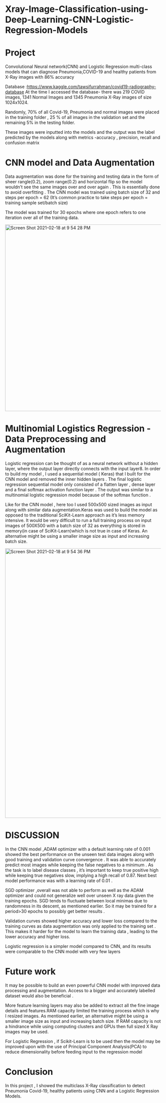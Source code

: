 # Xray-Image-Classification-using-Deep-Learning-CNN-Logistic-Regression-Models


# Project



Convolutional Neural network(CNN) and Logistic Regression multi-class models that can diagnose Pneumonia,COVID-19 and healthy patients from X-Ray images with 86% accuracy

Database :https://www.kaggle.com/tawsifurrahman/covid19-radiography-database
At the time I accessed the database- there was 219 COVID images, 1341 Normal Images and 1345 Pneumonia X-Ray images of size 1024x1024.


Randomly, 70% of all Covid-19, Pneumonia and normal images were placed in the training folder , 25 % of all images in the validation set and the remaining 5% in the testing folder. 

These images were inputted into the models and the output was the label predicted by the models along with metrics -accuracy , precision, recall and  confusion matrix


# CNN model and Data Augmentation

Data augmentation was done for the training and testing data in the form of sheer rangle(0.2), zoom range(0.2) and horizontal flip so the model wouldn’t see the same images over and over again . This is essentially done to avoid overfitting .
The CNN model was trained using batch size of 32 and steps per epoch = 62 (It’s common practice to take steps per epoch = training sample set/batch size)

The model was trained for 30 epochs where one epoch refers to one iteration over all of the training data.

<img width="603" alt="Screen Shot 2021-02-18 at 9 54 28 PM" src="https://user-images.githubusercontent.com/77410526/108451160-58495980-7234-11eb-851e-9a1602d4fffb.png">



# Multinomial Logistics Regression - Data Preprocessing and Augmentation
Logistic regression can be thought of as a neural network without a hidden layer, where the output layer directly connects with the input layer8.
In order to build my model , I used a sequential model ( Keras) that I built for the CNN model and removed the inner hidden layers . The final logistic regression sequential model only consisted of a flatten layer , dense layer and a final softmax activation function layer . The output was similar to a multinomial logistic regression model because of the softmax function . 


Like for the CNN model , here too I used 500x500 sized images as input along with similar data augmentation.Keras was used to build the model as opposed to the traditional SciKit-Learn approach as it’s less memory intensive. It would be very difficult to run a full training process on input images of 500X500 with a batch size of 32 as everything is stored in memory(in case of SciKit-Learn)which is not true in case of Keras. An alternative might be using a smaller image size as input and increasing batch size.

<img width="871" alt="Screen Shot 2021-02-18 at 9 54 36 PM" src="https://user-images.githubusercontent.com/77410526/108451169-5da6a400-7234-11eb-902c-30e419fdd68e.png">

# DISCUSSION

In the CNN model ,ADAM optimizer with a default learning rate of 0.001 showed the best performance on the unseen test data images along with good training and validation curve convergence . It was able to accurately predict most images while keeping the false negatives to a minimum . As the task is to label disease classes , it’s important to keep true positive high while keeping true negatives slow, implying a high recall of 0.87. Next best model performance was with a learning rate of 0.01 . 

SGD optimizer ,overall was not able to perform as well as the ADAM optimizer and could not generalize well over unseen X ray data given the training epochs. SGD tends to fluctuate between local minimas due to randomness in its descent, as mentioned earlier. So it may be trained for a period>30 epochs to possibly get better results .

Validation curves showed higher accuracy and lower loss compared to the training curves as data augmentation was only applied to the training set . This makes it harder for the model to learn the training data , leading to the lower accuracy and higher loss.

Logistic regression is a simpler model compared to CNN, and its results were comparable to the CNN model with very few layers



# Future work 

It may be possible to build an even powerful CNN model with improved data processing and augmentation. Access to a bigger and accurately labelled dataset would also be beneficial .

More feature learning layers may also be added to extract all the fine image details and features.RAM capacity limited the training process which is why I resized images. As mentioned earlier, an alternative might be using a smaller image size as input and increasing batch size. If RAM capacity is not a hindrance while using computing clusters and GPUs then full sized X Ray images may be used.

For Logistic Regression , if Scikit-Learn is to be used then the model may be improved upon with the use of Principal Component Analysis(PCA) to reduce dimensionality before feeding input to the regression model

 
# Conclusion
In this project , I showed the multiclass X-Ray classification to detect Pneumonia Covid-19, healthy patients  using CNN and a Logistic Regression Models.
